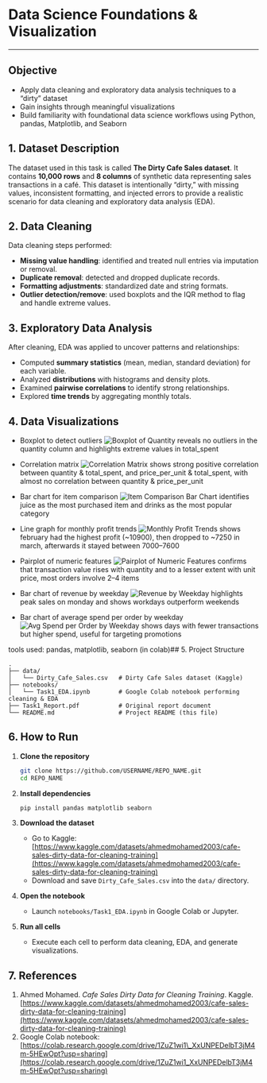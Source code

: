 # Data Science Foundations & Visualization

---

## Objective

* Apply data cleaning and exploratory data analysis techniques to a “dirty” dataset
* Gain insights through meaningful visualizations
* Build familiarity with foundational data science workflows using Python, pandas, Matplotlib, and Seaborn

## 1. Dataset Description

The dataset used in this task is called **The Dirty Cafe Sales dataset**. It contains **10,000 rows** and **8 columns** of synthetic data representing sales transactions in a café. This dataset is intentionally “dirty,” with missing values, inconsistent formatting, and injected errors to provide a realistic scenario for data cleaning and exploratory data analysis (EDA).

## 2. Data Cleaning

Data cleaning steps performed:

* **Missing value handling**: identified and treated null entries via imputation or removal.
* **Duplicate removal**: detected and dropped duplicate records.
* **Formatting adjustments**: standardized date and string formats.
* **Outlier detection/remove**: used boxplots and the IQR method to flag and handle extreme values.

## 3. Exploratory Data Analysis

After cleaning, EDA was applied to uncover patterns and relationships:

* Computed **summary statistics** (mean, median, standard deviation) for each variable.
* Analyzed **distributions** with histograms and density plots.
* Examined **pairwise correlations** to identify strong relationships.
* Explored **time trends** by aggregating monthly totals.

## 4. Data Visualizations

* Boxplot to detect outliers
  ![Boxplot of Quantity](images/boxplot_quantity.png)
  reveals no outliers in the quantity column and highlights extreme values in total\_spent

* Correlation matrix
  ![Correlation Matrix](images/correlation_matrix.png)
  shows strong positive correlation between quantity & total\_spent, and price\_per\_unit & total\_spent, with almost no correlation between quantity & price\_per\_unit

* Bar chart for item comparison
  ![Item Comparison Bar Chart](images/item_bar_chart.png)
  identifies juice as the most purchased item and drinks as the most popular category

* Line graph for monthly profit trends
  ![Monthly Profit Trends](images/monthly_profit_trends.png)
  shows february had the highest profit (\~10900), then dropped to \~7250 in march, afterwards it stayed between 7000–7600

* Pairplot of numeric features
  ![Pairplot of Numeric Features](images/pairplot_numeric.png)
  confirms that transaction value rises with quantity and to a lesser extent with unit price, most orders involve 2–4 items

* Bar chart of revenue by weekday
  ![Revenue by Weekday](images/revenue_weekday.png)
  highlights peak sales on monday and shows workdays outperform weekends

* Bar chart of average spend per order by weekday
  ![Avg Spend per Order by Weekday](images/avg_spend_weekday.png)
  shows days with fewer transactions but higher spend, useful for targeting promotions

tools used: pandas, matplotlib, seaborn (in colab)## 5. Project Structure

```text
.
├── data/
│   └── Dirty_Cafe_Sales.csv   # Dirty Cafe Sales dataset (Kaggle)
├── notebooks/
│   └── Task1_EDA.ipynb        # Google Colab notebook performing cleaning & EDA
├── Task1_Report.pdf           # Original report document
└── README.md                  # Project README (this file)
```

## 6. How to Run

1. **Clone the repository**

   ```bash
   git clone https://github.com/USERNAME/REPO_NAME.git
   cd REPO_NAME
   ```
2. **Install dependencies**

   ```bash
   pip install pandas matplotlib seaborn
   ```
3. **Download the dataset**

   * Go to Kaggle: [https://www.kaggle.com/datasets/ahmedmohamed2003/cafe-sales-dirty-data-for-cleaning-training](https://www.kaggle.com/datasets/ahmedmohamed2003/cafe-sales-dirty-data-for-cleaning-training)
   * Download and save `Dirty_Cafe_Sales.csv` into the `data/` directory.
4. **Open the notebook**

   * Launch `notebooks/Task1_EDA.ipynb` in Google Colab or Jupyter.
5. **Run all cells**

   * Execute each cell to perform data cleaning, EDA, and generate visualizations.

## 7. References

1. Ahmed Mohamed. *Cafe Sales Dirty Data for Cleaning Training*. Kaggle.
   [https://www.kaggle.com/datasets/ahmedmohamed2003/cafe-sales-dirty-data-for-cleaning-training](https://www.kaggle.com/datasets/ahmedmohamed2003/cafe-sales-dirty-data-for-cleaning-training)
2. Google Colab notebook:
   [https://colab.research.google.com/drive/1ZuZ1wi1\_XxUNPEDelbT3jM4m-5HEwOpt?usp=sharing](https://colab.research.google.com/drive/1ZuZ1wi1_XxUNPEDelbT3jM4m-5HEwOpt?usp=sharing)
